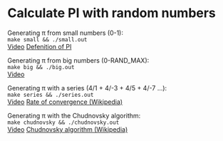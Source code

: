 # Calculate PI with random numbers

Generating π from small numbers (0-1):  
`make small && ./small.out`  
[Video]() [Defenition of PI](https://en.wikipedia.org/wiki/Pi#Definition)

Generating π from big numbers (0-RAND_MAX):  
`make big && ./big.out`  
[Video](https://www.youtube.com/watch?v=RZBhSi_PwHU)

Generating π with a series (4/1 + 4/-3 + 4/5 + 4/-7 ...):  
`make series && ./series.out`  
[Video](https://www.youtube.com/watch?v=HrRMnzANHHs) [Rate of convergence (Wikipedia)](https://en.wikipedia.org/wiki/Pi#Rate_of_convergence)

Generating π with the Chudnovsky algorithm:  
`make chudnovsky && ./chudnovsky.out`  
[Video](https://www.youtube.com/watch?v=LhlqCJjbEa0&t=0s) [Chudnovsky algorithm (Wikipedia)](https://en.wikipedia.org/wiki/Chudnovsky_algorithm)
